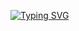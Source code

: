 
[![Typing SVG](https://readme-typing-svg.demolab.com?font=Fira+Code&size=19&pause=1000&color=8C37FF&multiline=true&random=false&width=435&lines=Hi+I'm+Jessica+;I'm+a+Junior+Front+End+developer)](https://git.io/typing-svg)

<!---
jessicaborsetto/jessicaborsetto is a ✨ special ✨ repository because its `README.md` (this file) appears on your GitHub profile.
You can click the Preview link to take a look at your changes.
--->
